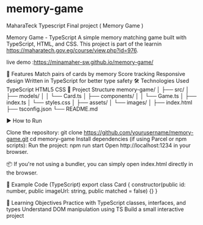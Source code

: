 # memory-game
MaharaTeck Typescript Final project ( Memory Game )

 Memory Game - TypeScript
A simple memory matching game built with TypeScript, HTML, and CSS. This project is part of the learnin https://maharatech.gov.eg/course/view.php?id=976.

live demo :https://minamaher-sw.github.io/memory-game/

🚀 Features
    Match pairs of cards by memory
    Score tracking
    Responsive design
    Written in TypeScript for better type safety
🛠️ Technologies Used
  TypeScript
  HTML5
  CSS
📁 Project Structure
memory-game/
│
├── src/
│   ├── models/
│   │   └── Card.ts
│   ├── components/
│   │   └── Game.ts
│   ├── index.ts
│   └── styles.css
│
├── assets/
│   └── images/
│
├── index.html
├── tsconfig.json
└── README.md

▶️ How to Run

Clone the repository:
  git clone https://github.com/yourusername/memory-game.git
  cd memory-game
Install dependencies (if using Parcel or npm scripts):
  Run the project:
    npm run start
    Open http://localhost:1234 in your browser.

📦 If you're not using a bundler, you can simply open index.html directly in the browser.

🧪 Example Code (TypeScript)
export class Card {
  constructor(public id: number, public imageUrl: string, public matched = false) {}
}

📌 Learning Objectives
Practice with TypeScript classes, interfaces, and types
Understand DOM manipulation using TS
Build a small interactive project





